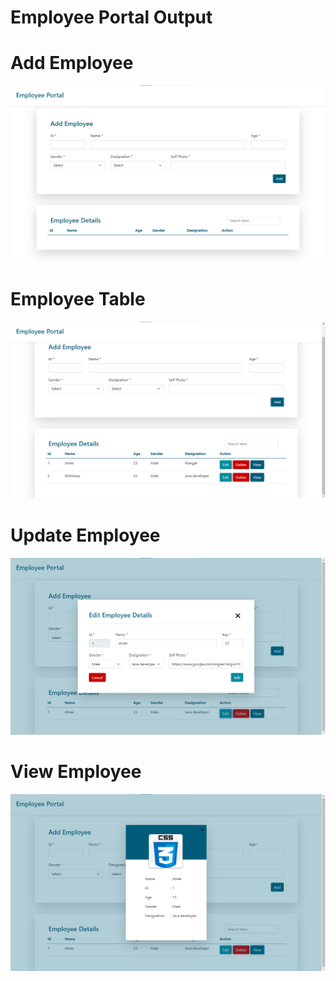 # Employee Portal Output

# Add Employee
![My animated logo](assets/image/Screenshot1.png)

# Employee Table
![My animated logo](assets/image/Screenshot2.png)

# Update Employee
![My animated logo](assets/image/Screenshot3.png)

# View Employee
![My animated logo](assets/image/Screenshot4.png)

